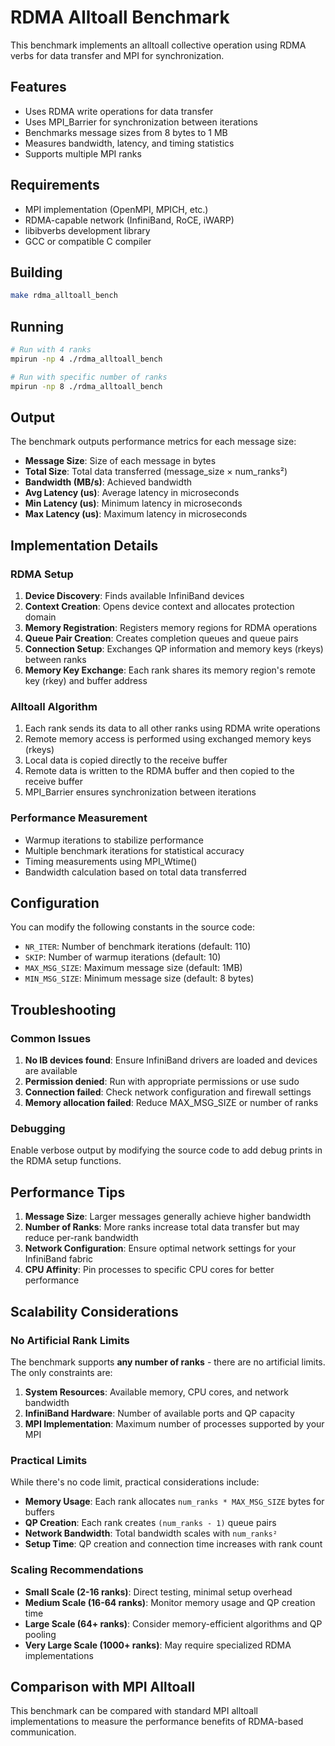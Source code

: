 # RDMA Alltoall Benchmark

This benchmark implements an alltoall collective operation using RDMA verbs for data transfer and MPI for synchronization.

## Features

- Uses RDMA write operations for data transfer
- Uses MPI_Barrier for synchronization between iterations
- Benchmarks message sizes from 8 bytes to 1 MB
- Measures bandwidth, latency, and timing statistics
- Supports multiple MPI ranks

## Requirements

- MPI implementation (OpenMPI, MPICH, etc.)
- RDMA-capable network (InfiniBand, RoCE, iWARP)
- libibverbs development library
- GCC or compatible C compiler

## Building

```bash
make rdma_alltoall_bench
```

## Running

```bash
# Run with 4 ranks
mpirun -np 4 ./rdma_alltoall_bench

# Run with specific number of ranks
mpirun -np 8 ./rdma_alltoall_bench
```

## Output

The benchmark outputs performance metrics for each message size:

- **Message Size**: Size of each message in bytes
- **Total Size**: Total data transferred (message_size × num_ranks²)
- **Bandwidth (MB/s)**: Achieved bandwidth
- **Avg Latency (us)**: Average latency in microseconds
- **Min Latency (us)**: Minimum latency in microseconds
- **Max Latency (us)**: Maximum latency in microseconds

## Implementation Details

### RDMA Setup
1. **Device Discovery**: Finds available InfiniBand devices
2. **Context Creation**: Opens device context and allocates protection domain
3. **Memory Registration**: Registers memory regions for RDMA operations
4. **Queue Pair Creation**: Creates completion queues and queue pairs
5. **Connection Setup**: Exchanges QP information and memory keys (rkeys) between ranks
6. **Memory Key Exchange**: Each rank shares its memory region's remote key (rkey) and buffer address

### Alltoall Algorithm
1. Each rank sends its data to all other ranks using RDMA write operations
2. Remote memory access is performed using exchanged memory keys (rkeys)
3. Local data is copied directly to the receive buffer
4. Remote data is written to the RDMA buffer and then copied to the receive buffer
5. MPI_Barrier ensures synchronization between iterations

### Performance Measurement
- Warmup iterations to stabilize performance
- Multiple benchmark iterations for statistical accuracy
- Timing measurements using MPI_Wtime()
- Bandwidth calculation based on total data transferred

## Configuration

You can modify the following constants in the source code:

- `NR_ITER`: Number of benchmark iterations (default: 110)
- `SKIP`: Number of warmup iterations (default: 10)
- `MAX_MSG_SIZE`: Maximum message size (default: 1MB)
- `MIN_MSG_SIZE`: Minimum message size (default: 8 bytes)

## Troubleshooting

### Common Issues

1. **No IB devices found**: Ensure InfiniBand drivers are loaded and devices are available
2. **Permission denied**: Run with appropriate permissions or use sudo
3. **Connection failed**: Check network configuration and firewall settings
4. **Memory allocation failed**: Reduce MAX_MSG_SIZE or number of ranks

### Debugging

Enable verbose output by modifying the source code to add debug prints in the RDMA setup functions.

## Performance Tips

1. **Message Size**: Larger messages generally achieve higher bandwidth
2. **Number of Ranks**: More ranks increase total data transfer but may reduce per-rank bandwidth
3. **Network Configuration**: Ensure optimal network settings for your InfiniBand fabric
4. **CPU Affinity**: Pin processes to specific CPU cores for better performance

## Scalability Considerations

### No Artificial Rank Limits
The benchmark supports **any number of ranks** - there are no artificial limits. The only constraints are:

1. **System Resources**: Available memory, CPU cores, and network bandwidth
2. **InfiniBand Hardware**: Number of available ports and QP capacity
3. **MPI Implementation**: Maximum number of processes supported by your MPI

### Practical Limits
While there's no code limit, practical considerations include:

- **Memory Usage**: Each rank allocates `num_ranks * MAX_MSG_SIZE` bytes for buffers
- **QP Creation**: Each rank creates `(num_ranks - 1)` queue pairs
- **Network Bandwidth**: Total bandwidth scales with `num_ranks²`
- **Setup Time**: QP creation and connection time increases with rank count

### Scaling Recommendations
- **Small Scale (2-16 ranks)**: Direct testing, minimal setup overhead
- **Medium Scale (16-64 ranks)**: Monitor memory usage and QP creation time
- **Large Scale (64+ ranks)**: Consider memory-efficient algorithms and QP pooling
- **Very Large Scale (1000+ ranks)**: May require specialized RDMA implementations

## Comparison with MPI Alltoall

This benchmark can be compared with standard MPI alltoall implementations to measure the performance benefits of RDMA-based communication. 